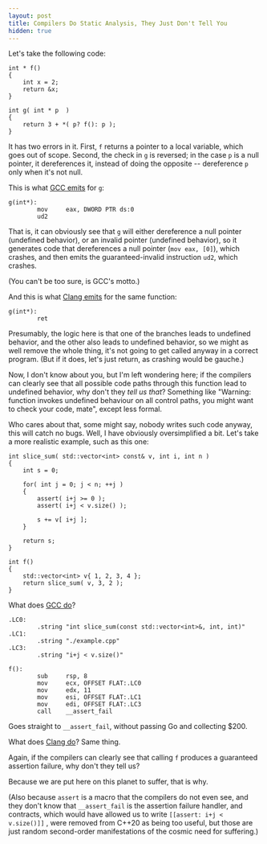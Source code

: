 ```yaml
---
layout: post
title: Compilers Do Static Analysis, They Just Don't Tell You
hidden: true
---
```


Let's take the following code:

```
int * f()
{
    int x = 2;
    return &x;
}

int g( int * p  )
{
    return 3 + *( p? f(): p );
}
```

It has two errors in it. First, `f` returns a pointer to a local variable,
which goes out of scope. Second, the check in `g` is reversed; in the case
`p` is a null pointer, it dereferences it, instead of doing the opposite --
dereference `p` only when it's not null.

This is what [GCC emits](https://godbolt.org/z/rbn9KP) for `g`:

```
g(int*):
        mov     eax, DWORD PTR ds:0
        ud2
```

That is, it can obviously see that `g` will either dereference a null pointer
(undefined behavior), or an invalid pointer (undefined behavior), so it generates
code that dereferences a null pointer (`mov eax, [0]`), which crashes, and then
emits the guaranteed-invalid instruction `ud2`, which crashes.

(You can't be too sure, is GCC's motto.)

And this is what [Clang emits](https://godbolt.org/z/zW5dzY) for the same function:

```
g(int*):
        ret
```

Presumably, the logic here is that one of the branches leads to undefined behavior,
and the other also leads to undefined behavior, so we might as well remove the whole
thing, it's not going to get called anyway in a correct program. (But if it does, let's
just return, as crashing would be gauche.)

Now, I don't know about you, but I'm left wondering here; if the compilers can clearly
see that all possible code paths through this function lead to undefined behavior,
why don't they _tell us that_? Something like "Warning: function invokes undefined behaviour
on all control paths, you might want to check your code, mate", except less formal.

Who cares about that, some might say, nobody writes such code anyway, this will catch
no bugs. Well, I have obviously oversimplified a bit. Let's take a more realistic example,
such as this one:

```
int slice_sum( std::vector<int> const& v, int i, int n )
{
    int s = 0;

    for( int j = 0; j < n; ++j )
    {
        assert( i+j >= 0 );
        assert( i+j < v.size() );
        
        s += v[ i+j ];
    }

    return s;
}

int f()
{
    std::vector<int> v{ 1, 2, 3, 4 };
    return slice_sum( v, 3, 2 );
}
```

What does [GCC do](https://godbolt.org/z/5YGYYd)?

```
.LC0:
        .string "int slice_sum(const std::vector<int>&, int, int)"
.LC1:
        .string "./example.cpp"
.LC3:
        .string "i+j < v.size()"

f():
        sub     rsp, 8
        mov     ecx, OFFSET FLAT:.LC0
        mov     edx, 11
        mov     esi, OFFSET FLAT:.LC1
        mov     edi, OFFSET FLAT:.LC3
        call    __assert_fail
```

Goes straight to `__assert_fail`, without passing Go and collecting $200.

What does [Clang do](https://godbolt.org/z/aP5qEW)? Same thing.

Again, if the compilers can clearly see that calling `f` produces a guaranteed
assertion failure, why don't they tell us?

Because we are put here on this planet to suffer, that is why.

(Also because `assert` is a macro that the compilers do not even see, and they
don't know that `__assert_fail` is the assertion failure handler, and contracts,
which would have allowed us to write `[[assert: i+j < v.size()]]` , were removed
from C++20 as being too useful, but those are just random second-order
manifestations of the cosmic need for suffering.)
